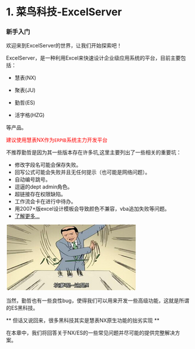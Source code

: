 # 1. 菜鸟科技-ExcelServer

### 新手入门
欢迎来到ExcelServer的世界，让我们开始探索吧！

ExcelServer，是一种利用Excel来快速设计企业级应用系统的平台，目前主要包括：

 * 慧表(NX)

 * 聚表(JU)

 * 勤哲(ES)

 * 活字格(HZG)

等产品。

<span style="color:red">建议使用慧表NX作为`ERP级`系统主力开发平台</span>

不推荐勤哲是因为其一些版本存在许多坑,这里主要列出了一些相关的重要坑：

- 修改字段名可能会保存失败。
- 回写公式可能会失败并且无任何提示（也可能是网络问题）。
- 自动编号跳号。
- 逗逼的dept admin角色。
- 超链接存在权限缺陷。
- 工作流会卡在进行中待办。
- 用2007+版excel设计模板会导致颜色不兼容，vba追加失败等问题。
- [了解更多...](http://ylin.wang/2014/10/31/EsDiediedie/) 

![](./bug.jpg?raw=true)

当然，勤哲也有一些良性bug，使得我们可以用来开发一些高级功能，这就是所谓的ES黑科技。

** 但话又说回来，很多黑科技其实是慧表NX原生功能的拙劣实现 ** 

在本章中，我们将回答关于NX/ES的一些常见问题并尽可能的提供完整解决方案。
